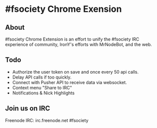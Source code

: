 # \#fsociety Chrome Exension

## About
\#fsociety Chrome Extension is an effort to unify the \#fsociety IRC experience of community, IronY's efforts with MrNodeBot, and the web.  

## Todo
* Authorize the user token on save and once every 50 api calls.
* Delay API calls if too quickly.
* Connect with Pusher API to receive data via websocket.
* Context menu "Share to IRC"
* Notifications & Nick Highlights

## Join us on IRC
Freenode IRC:  irc.freenode.net #fsociety